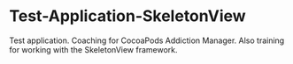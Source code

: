 # Test-Application-SkeletonView
Test application. Coaching for CocoaPods Addiction Manager. Also training for working with the SkeletonView framework.
